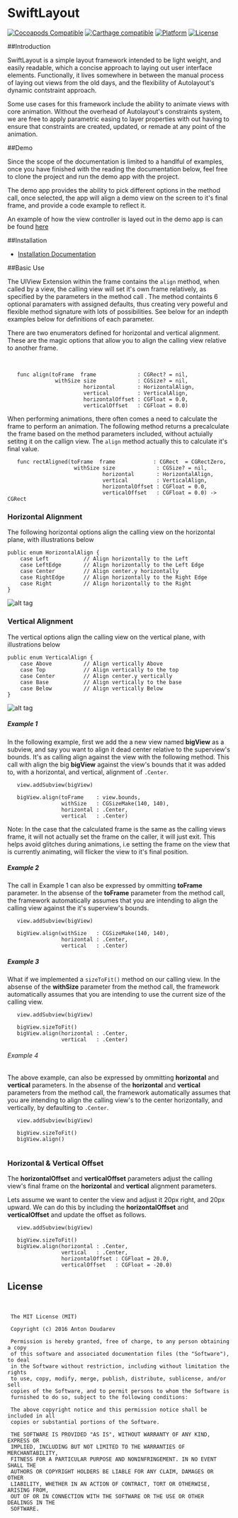 # SwiftLayout

[![Cocoapods Compatible](https://img.shields.io/badge/pod-v0.5.0-blue.svg)]()
[![Carthage compatible](https://img.shields.io/badge/Carthage-compatible-4BC51D.svg?style=flat)]()
[![Platform](https://img.shields.io/badge/platform-ios-lightgrey.svg)]()
[![License](https://img.shields.io/badge/license-MIT-343434.svg)]()

##Introduction

SwiftLayout is a simple layout framework intended to be light weight, and easily readable, which a concise approach to laying out user interface elements. Functionally, it lives somewhere in between the manual process of laying out views from the old days, and the flexibility of Autolayout's dynamic contstraint approach.

Some use cases for this framework include the ability to animate views with core animation. Without the overhead of Autolayout's constraints system, we are free to apply parametric easing to layer properties with out having to ensure that constraints are created, updated, or remade at any point of the animation.

##Demo

Since the scope of the documentation is limited to a handlful of examples, once you have finished with the reading the documentation below, feel free to clone the project and run the demo app with the project. 

The demo app provides the ability to pick different options in the method call, once selected, the app will align a demo view on the screen to it's final frame, and provide a code example to reflect it.

An example of how the view controller is layed out in the demo app is can be found [here](/Documentation/demo.md)

##Installation

* [Installation Documentation](/Documentation/installation.md)

##Basic Use

The UIView Extension within the frame contains the `align` method, when called by a view, the calling view will set it's own frame relatively, as specified by the parameters in the method call . The method containts 6 optional paramaters with assigned defaults, thus creating very poweful and flexible method signature with lots of possibilities. See below for an indepth examples below for definitions of each parameter.

There are two enumerators defined for horizontal and vertical alignment. These are the magic options that allow you to align the calling view relative to another frame.

<br>


```   
   func align(toFrame  frame             : CGRect? = nil,
               withSize size             : CGSize? = nil,        
                        horizontal       : HorizontalAlign,  
                        vertical         : VerticalAlign, 
                        horizontalOffset : CGFloat = 0.0, 
                        verticalOffset   : CGFloat = 0.0)
```

When performing animations, there often comes a need to calculate the frame to perform an animation. The following method returns a precalculate the frame based on the method parameters included, without actuially setitng it on the callign view. The `align` method actually this to calculate it's final value.


```
   func rectAligned(toFrame  frame            : CGRect  = CGRectZero,
                     withSize size             : CGSize? = nil,
                              horizontal       : HorizontalAlign,
                              vertical         : VerticalAlign,
                              horizontalOffset : CGFloat = 0.0,
                              verticalOffset   : CGFloat = 0.0) -> CGRect

```

### Horizontal Alignment

The following horizontal options align the calling view on the horizontal plane, with illustrations below

```
public enum HorizontalAlign {
    case Left           // Align horizontally to the Left
    case LeftEdge       // Align horizontally to the Left Edge
    case Center         // Align center.y horizontally
    case RightEdge      // Align horizontally to the Right Edge
    case Right          // Align horizontally to the Right
}

```

![alt tag](/Documentation/HorizontalAlignment.png?raw=true)

### Vertical Alignment

The vertical options align the calling view on the vertical plane, with illustrations below


```
public enum VerticalAlign {
    case Above          // Align vertically Above
    case Top            // Align vertically to the top
    case Center         // Align center.y vertically
    case Base           // Align vertically to the base
    case Below          // Align vertically Below
}

```

![alt tag](/Documentation/VerticalAlignment.png?raw=true)


##### Example 1

In the following example, first we add the a new view named **bigView** as a subview, and say you want to align it dead center relative to the superview's bounds. It's as calling align against the view with the following method. This call with align the big **bigView** against the view's bounds that it was added to, with a horizontal, and vertical, alignment of ``.Center``.


```
   view.addSubview(bigView)

   bigView.align(toFrame    : view.bounds,     
   			     withSize   : CGSizeMake(140, 140),        
                 horizontal : .Center,  
                 vertical   : .Center)
```

Note: In the case that the calculated frame is the same as the calling views frame, it will not actually set the frame on the caller, it will just exit. This helps avoid glitches during animations, i.e  setting the frame on the view that is currently animating, will flicker the view to it's final position.

##### Example 2

The call in Example 1 can also be expressed by ommitting **toFrame** parameter. In the absense of the **toFrame** parameter from the method call, the framework automatically assumes that you are intending to align the calling view against the it's superview's bounds.

```
   view.addSubview(bigView)

   bigView.align(withSize   : CGSizeMake(140, 140),        
                 horizontal : .Center,  
                 vertical   : .Center)
```

##### Example 3

What if we implemented a ``sizeToFit()`` method on our calling view.  In the absense of the **withSize** parameter from the method call, the framework automatically assumes that you are intending to use the current size of the calling view.

```
   view.addSubview(bigView)
   
   bigView.sizeToFit()
   bigView.align(horizontal : .Center,  
                 vertical   : .Center)
```

###### Example 4

The above example, can also be expressed by ommitting **horizontal** and **vertical** parameters. In the absense of the **horizontal** and **vertical** parameters from the method call, the framework automatically assumes that you are intending to align the calling view's to the center horizontally, and vertically, by defaulting to ``.Center``.


```
   view.addSubview(bigView)
   
   bigView.sizeToFit()
   bigView.align()
   
```

### Horizontal & Vertical Offset

The **horizontalOffset** and **verticalOffset** parameters adjust the calling view's final frame on the **horizontal** and **vertical** alignment parameters. 

Lets assume we want to center the view and adjust it 20px right, and 20px upward. We can do this by including the **horizontalOffset** and **verticalOffset** and update the offset as follows.


```
   view.addSubview(bigView)
   
   bigView.sizeToFit()
   bigView.align(horizontal : .Center,  
                 vertical   : .Center,
                 horizontalOffset : CGFloat = 20.0,
                 verticalOffset   : CGFloat = -20.0)
```

## License
<br>

     The MIT License (MIT)  
      
     Copyright (c) 2016 Anton Doudarev  
      
     Permission is hereby granted, free of charge, to any person obtaining a copy
     of this software and associated documentation files (the "Software"), to deal
     in the Software without restriction, including without limitation the rights
     to use, copy, modify, merge, publish, distribute, sublicense, and/or sell
     copies of the Software, and to permit persons to whom the Software is
     furnished to do so, subject to the following conditions:  
     
     The above copyright notice and this permission notice shall be included in all
     copies or substantial portions of the Software.  
      
     THE SOFTWARE IS PROVIDED "AS IS", WITHOUT WARRANTY OF ANY KIND, EXPRESS OR
     IMPLIED, INCLUDING BUT NOT LIMITED TO THE WARRANTIES OF MERCHANTABILITY,
     FITNESS FOR A PARTICULAR PURPOSE AND NONINFRINGEMENT. IN NO EVENT SHALL THE
     AUTHORS OR COPYRIGHT HOLDERS BE LIABLE FOR ANY CLAIM, DAMAGES OR OTHER
     LIABILITY, WHETHER IN AN ACTION OF CONTRACT, TORT OR OTHERWISE, ARISING FROM,
     OUT OF OR IN CONNECTION WITH THE SOFTWARE OR THE USE OR OTHER DEALINGS IN THE
     SOFTWARE.  